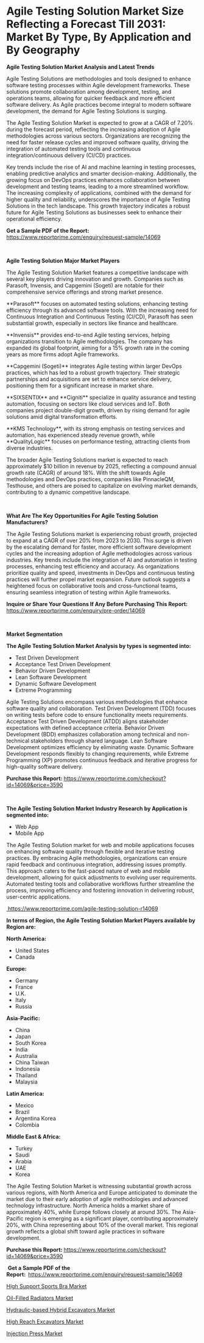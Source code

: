 <p><h1>Agile Testing Solution Market Size Reflecting a Forecast Till 2031: Market By Type, By Application and By Geography</h1></p><p><strong>Agile Testing Solution Market Analysis and Latest Trends</strong></p>
<p><p>Agile Testing Solutions are methodologies and tools designed to enhance software testing processes within Agile development frameworks. These solutions promote collaboration among development, testing, and operations teams, allowing for quicker feedback and more efficient software delivery. As Agile practices become integral to modern software development, the demand for Agile Testing Solutions is surging. </p><p>The Agile Testing Solution Market is expected to grow at a CAGR of 7.20% during the forecast period, reflecting the increasing adoption of Agile methodologies across various sectors. Organizations are recognizing the need for faster release cycles and improved software quality, driving the integration of automated testing tools and continuous integration/continuous delivery (CI/CD) practices. </p><p>Key trends include the rise of AI and machine learning in testing processes, enabling predictive analytics and smarter decision-making. Additionally, the growing focus on DevOps practices enhances collaboration between development and testing teams, leading to a more streamlined workflow. The increasing complexity of applications, combined with the demand for higher quality and reliability, underscores the importance of Agile Testing Solutions in the tech landscape. This growth trajectory indicates a robust future for Agile Testing Solutions as businesses seek to enhance their operational efficiency.</p></p>
<p><strong>Get a Sample PDF of the Report:&nbsp;</strong> <a href="https://www.reportprime.com/enquiry/request-sample/14069">https://www.reportprime.com/enquiry/request-sample/14069</a></p>
<p>&nbsp;</p>
<p><strong>Agile Testing Solution Major Market Players</strong></p>
<p><p>The Agile Testing Solution Market features a competitive landscape with several key players driving innovation and growth. Companies such as Parasoft, Invensis, and Capgemini (Sogeti) are notable for their comprehensive service offerings and strong market presence. </p><p>**Parasoft** focuses on automated testing solutions, enhancing testing efficiency through its advanced software tools. With the increasing need for Continuous Integration and Continuous Testing (CI/CD), Parasoft has seen substantial growth, especially in sectors like finance and healthcare.</p><p>**Invensis** provides end-to-end Agile testing services, helping organizations transition to Agile methodologies. The company has expanded its global footprint, aiming for a 15% growth rate in the coming years as more firms adopt Agile frameworks.</p><p>**Capgemini (Sogeti)** integrates Agile testing within larger DevOps practices, which has led to a robust growth trajectory. Their strategic partnerships and acquisitions are set to enhance service delivery, positioning them for a significant increase in market share.</p><p>**SIXSENTIX** and **Cigniti** specialize in quality assurance and testing automation, focusing on sectors like cloud services and IoT. Both companies project double-digit growth, driven by rising demand for agile solutions amid digital transformation efforts.</p><p>**KMS Technology**, with its strong emphasis on testing services and automation, has experienced steady revenue growth, while **QualityLogic** focuses on performance testing, attracting clients from diverse industries.</p><p>The broader Agile Testing Solutions market is expected to reach approximately $10 billion in revenue by 2025, reflecting a compound annual growth rate (CAGR) of around 18%. With the shift towards Agile methodologies and DevOps practices, companies like PinnacleQM, Testhouse, and others are poised to capitalize on evolving market demands, contributing to a dynamic competitive landscape.</p></p>
<p>&nbsp;</p>
<p><strong>What Are The Key Opportunities For Agile Testing Solution Manufacturers?</strong></p>
<p><p>The Agile Testing Solutions market is experiencing robust growth, projected to expand at a CAGR of over 20% from 2023 to 2030. This surge is driven by the escalating demand for faster, more efficient software development cycles and the increasing adoption of Agile methodologies across various industries. Key trends include the integration of AI and automation in testing processes, enhancing test efficiency and accuracy. As organizations prioritize quality and speed, investments in DevOps and continuous testing practices will further propel market expansion. Future outlook suggests a heightened focus on collaborative tools and cross-functional teams, ensuring seamless integration of testing within Agile frameworks.</p></p>
<p><strong>Inquire or Share Your Questions If Any Before Purchasing This Report:</strong> <a href="https://www.reportprime.com/enquiry/pre-order/14069">https://www.reportprime.com/enquiry/pre-order/14069</a></p>
<p>&nbsp;</p>
<p><strong>Market Segmentation</strong></p>
<p><strong>The Agile Testing Solution Market Analysis by types is segmented into:</strong></p>
<p><ul><li>Test Driven Development</li><li>Acceptance Test Driven Development</li><li>Behavior Driven Development</li><li>Lean Software Development</li><li>Dynamic Software Development</li><li>Extreme Programming</li></ul></p>
<p><p>Agile Testing Solutions encompass various methodologies that enhance software quality and collaboration. Test Driven Development (TDD) focuses on writing tests before code to ensure functionality meets requirements. Acceptance Test Driven Development (ATDD) aligns stakeholder expectations with defined acceptance criteria. Behavior Driven Development (BDD) emphasizes collaboration among technical and non-technical stakeholders through shared language. Lean Software Development optimizes efficiency by eliminating waste. Dynamic Software Development responds flexibly to changing requirements, while Extreme Programming (XP) promotes continuous feedback and iterative progress for high-quality software delivery.</p></p>
<p><strong>Purchase this Report:&nbsp;</strong><a href="https://www.reportprime.com/checkout?id=14069&price=3590">https://www.reportprime.com/checkout?id=14069&price=3590</a></p>
<p>&nbsp;</p>
<p><strong>The Agile Testing Solution Market Industry Research by Application is segmented into:</strong></p>
<p><ul><li>Web App</li><li>Mobile App</li></ul></p>
<p><p>The Agile Testing Solution market for web and mobile applications focuses on enhancing software quality through flexible and iterative testing practices. By embracing Agile methodologies, organizations can ensure rapid feedback and continuous integration, addressing issues promptly. This approach caters to the fast-paced nature of web and mobile development, allowing for quick adjustments to evolving user requirements. Automated testing tools and collaborative workflows further streamline the process, improving efficiency and fostering innovation in delivering robust, user-centric applications.</p></p>
<p><a href="https://www.reportprime.com/agile-testing-solution-r14069">&nbsp;https://www.reportprime.com/agile-testing-solution-r14069</a></p>
<p><strong>In terms of Region, the Agile Testing Solution Market Players available by Region are:</strong></p>
<p>
    <p> <strong> North America: </strong>
        <ul>
            <li>United States</li>
            <li>Canada</li>
        </ul>
        </p> 
    <p> <strong> Europe: </strong>
        <ul>
            <li>Germany</li>
            <li>France</li>
            <li>U.K.</li>
            <li>Italy</li>
            <li>Russia</li>
        </ul>
        </p> 
    <p> <strong> Asia-Pacific: </strong>
        <ul>
            <li>China</li>
            <li>Japan</li>
            <li>South Korea</li>
            <li>India</li>
            <li>Australia</li>
            <li>China Taiwan</li>
            <li>Indonesia</li>
            <li>Thailand</li>
            <li>Malaysia</li>
        </ul>
        </p> 
    <p> <strong> Latin America: </strong>
        <ul>
            <li>Mexico</li>
            <li>Brazil</li>
            <li>Argentina Korea</li>
            <li>Colombia</li>
        </ul>
        </p> 
    <p> <strong> Middle East & Africa: </strong>
        <ul>
            <li>Turkey</li>
            <li>Saudi</li>
            <li>Arabia</li>
            <li>UAE</li>
            <li>Korea</li>
        </ul>
    </p>
    </p>
<p><p>The Agile Testing Solution Market is witnessing substantial growth across various regions, with North America and Europe anticipated to dominate the market due to their early adoption of agile methodologies and advanced technology infrastructure. North America holds a market share of approximately 40%, while Europe follows closely at around 30%. The Asia-Pacific region is emerging as a significant player, contributing approximately 20%, with China representing about 10% of the overall market. This regional growth reflects a global shift toward agile practices in software development.</p></p>
<p><strong>Purchase this Report: </strong><a href="https://www.reportprime.com/checkout?id=14069&price=3590">https://www.reportprime.com/checkout?id=14069&price=3590</a></p>
<p>&nbsp;<strong>Get a Sample PDF of the Report:&nbsp;&nbsp;</strong><a href="https://www.reportprime.com/enquiry/request-sample/14069">https://www.reportprime.com/enquiry/request-sample/14069</a></p>
<p><strong></strong></p>
<p><p><a href="https://www.linkedin.com/pulse/high-support-sports-bra-market-size-share-analysis-growth-btbgf?trackingId=lKCneWTQR9SBDwOvYHBMDA%3D%3D">High Support Sports Bra Market</a></p><p><a href="https://medium.com/@caseyee25/the-oil-filled-radiators-industry-analysis-report-offers-a-comprehensive-and-current-examination-8bda18b01866">Oil-Filled Radiators Market</a></p><p><a href="https://issuu.com/reportprime-2/docs/hydraulic-based-hybrid-excavators-m_5617d6eaf5ad63">Hydraulic-based Hybrid Excavators Market</a></p><p><a href="https://issuu.com/reportprime-2/docs/high-reach-excavators-market-size-2_2ba91399af50e9">High Reach Excavators Market</a></p><p><a href="https://www.linkedin.com/pulse/how-injection-press-market-changing-from-2024-2031-market-savvy-1mtse?trackingId=fZTo9joET%2B6jNTEFaxYZ7Q%3D%3D">Injection Press Market</a></p></p>